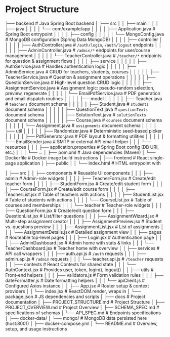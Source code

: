 # Project Structure

├── backend                                # Java Spring Boot backend
│   ├── src
│   │   ├── main
│   │   │   ├── java
│   │   │   │   └── com/example/app
│   │   │   │       ├── Application.java                # Spring Boot entrypoint
│   │   │   │       ├── config
│   │   │   │       │   └── MongoConfig.java            # MongoDB configuration (Spring Data MongoDB)
│   │   │   │       ├── controller
│   │   │   │       │   ├── AuthController.java         # `/auth/login`, `/auth/logout` endpoints
│   │   │   │       │   ├── AdminController.java        # `/admin/*` endpoints for user/course management
│   │   │   │       │   └── TeacherController.java      # `/teacher/*` endpoints for question & assignment flows
│   │   │   │       ├── service
│   │   │   │       │   ├── AuthService.java            # Handles authentication logic
│   │   │   │       │   ├── AdminService.java           # CRUD for teachers, students, courses
│   │   │   │       │   ├── TeacherService.java         # Question & assignment operations
│   │   │   │       │   ├── QuestionService.java        # High-level question CRUD logic
│   │   │   │       │   ├── AssignmentService.java      # Assignment logic: pseudo-random selection, preview, regenerate
│   │   │   │       │   └── EmailPdfService.java        # PDF generation and email dispatch routines
│   │   │   │       ├── model
│   │   │   │       │   ├── Teacher.java                # `teachers` document schema
│   │   │   │       │   ├── Student.java                # `students` document schema
│   │   │   │       │   ├── QuestionText.java           # `questionTexts` document schema
│   │   │   │       │   ├── SolutionText.java           # `solutionTexts` document schema
│   │   │   │       │   ├── Course.java                 # `courses` document schema
│   │   │   │       │   └── Assignment.java             # `assignments` document schema
│   │   │   │       ├── util
│   │   │   │       │   ├── Randomizer.java             # Deterministic seed-based picker
│   │   │   │       │   ├── PdfGenerator.java           # PDF layout & formatting utilities
│   │   │   │       │   └── EmailSender.java            # SMTP or external API email helper
│   │   │   └── resources
│   │   │       ├── application.properties              # Spring Boot config (DB URI, etc.)
│   │   │       └── ...
│   ├── pom.xml                                        # Java dependencies (Maven)
│   └── Dockerfile                                     # Docker image build instructions
│
├── frontend                                           # React single-page application
│   ├── public
│   │   └── index.html                                 # HTML entrypoint with <div id="root">
│   ├── src
│   │   ├── components                                # Reusable UI components
│   │   │   ├── admin                                 # Admin-role widgets
│   │   │   │   ├── TeacherForm.jsx                   # Create/edit teacher form
│   │   │   │   ├── StudentForm.jsx                   # Create/edit student form
│   │   │   │   ├── CourseForm.jsx                    # Create/edit course form
│   │   │   │   ├── TeacherList.jsx                   # Table of teachers with actions
│   │   │   │   ├── StudentList.jsx                   # Table of students with actions
│   │   │   │   └── CourseList.jsx                    # Table of courses and memberships
│   │   │   └── teacher                               # Teacher-role widgets
│   │   │       ├── QuestionForm.jsx                  # Create/edit question form
│   │   │       ├── QuestionList.jsx                  # List/filter questions
│   │   │       ├── AssignmentWizard.jsx              # Multi-step assignment creator
│   │   │       ├── AssignmentPreview.jsx             # Student vs. questions preview
│   │   │       ├── AssignmentList.jsx                # List of assignments
│   │   │       └── AssignmentDetails.jsx             # Detailed assignment view
│   │   ├── pages                                    # Routeable top-level pages
│   │   │   ├── Login.jsx                            # Authentication page
│   │   │   ├── AdminDashboard.jsx                   # Admin home with stats & links
│   │   │   └── TeacherDashboard.jsx                 # Teacher home with overview
│   │   ├── services                                 # API call wrappers
│   │   │   ├── auth.api.js                          # `/auth` requests
│   │   │   ├── admin.api.js                         # `/admin` requests
│   │   │   └── teacher.api.js                       # `/teacher` requests
│   │   ├── contexts                                 # React Contexts for shared state
│   │   │   └── AuthContext.jsx                      # Provides user, token, login(), logout()
│   │   ├── utils                                    # Front-end helpers
│   │   │   ├── validators.js                        # Form validation rules
│   │   │   ├── dateFormatter.js                     # Date formatting helpers
│   │   │   └── apiClient.js                         # Configured Axios instance
│   │   ├── App.jsx                                  # Router setup & context providers
│   │   └── index.jsx                                # ReactDOM.render, wraps <App /> in <AuthContext>
│   └── package.json                                 # JS dependencies and scripts
│
├── docs                                             # Project documentation
│   ├── PROJECT_STRUCTURE.md                         # Project Structure
│   ├── PROJECT_OVERVIEW.md                          # Project Overview
│   ├── SCHEMA_SPEC.md                               # specifications of schemas
│   └── API_SPEC.md                                  # Endpoints specifications
│
├── docker-data/
│   └── mongo/                                       # MongoDB data persisted here (host:8001)
│
├── docker-compose.yml
│
└── README.md                                        # Overview, setup, and usage instructions
